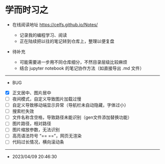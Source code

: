 # 学而时习之



* 在线阅读地址 https://celfs.github.io/Notes/

  * 记录我的编程学习、阅读
  * 正在陆续把以往的笔记转到仓库上，整理以便复盘



* 待补充
  * 可能需要进一步用不同仓库细分，不然目录层级比较麻烦
  * 结合 jupyter notebook 的笔记协作方法（如直接导出 .md 文件）



------







* BUG

- [x] 正文居中、图片居中
- [ ] 夜间模式，自定义导致图片加载过慢
- [ ] 自定义导致移动端显示异常（导航栏未自动隐藏，字体过小）
- [ ] 搜索栏失效
- [ ] 文件名称含空格，导致路径未能识别（gen文件添加替换功能）
- [ ] 图片路径，相对路径
- [ ] 图片缩放参数，无法识别
- [ ] 高亮语法符号 “== ==”，网页无渲染
- [ ] 代码过长情况，横向滚动条

------

* 2023/04/09 20:46:30